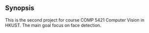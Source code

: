 ## Synopsis
This is the second project for course COMP 5421 Computer Vision in HKUST. The main goal focus on face detection. 
